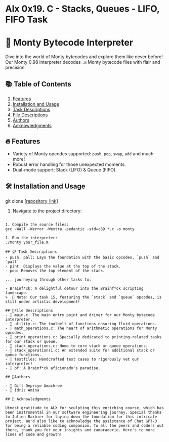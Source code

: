 # Alx 0x19. C - Stacks, Queues - LIFO, FIFO Task
# 🚀 Monty Bytecode Interpreter 

Dive into the world of Monty bytecodes and explore them like never before! Our Monty 0.98 interpreter decodes `.m` Monty bytecode files with flair and precision.

## 📚 Table of Contents
1. [Features](#features)
2. [Installation and Usage](#installation-and-usage)
3. [Task Descriptions](#task-descriptions)
4. [File Descriptions](#file-descriptions)
5. [Authors](#authors)
6. [Acknowledgments](#acknowledgments)

## 🔥 Features
- Variety of Monty opcodes supported: `push`, `pop`, `swap`, `add` and much more!
- Robust error handling for those unexpected moments.
- Dual-mode support: Stack (LIFO) & Queue (FIFO).

## 🛠 Installation and Usage

git clone [[repository_link](https://github.com/Capnot34/monty.git)]

1. Navigate to the project directory:
```cd path_to_directory

1. Compile the source files:
gcc -Wall -Werror -Wextra -pedantic -std=c89 *.c -o monty

1. Run the interpreter:
./monty your_file.m

## 📋 Task Descriptions
- push, pall: Lays the foundation with the basic opcodes, `push` and `pall`.
- pint: Displays the value at the top of the stack.
- pop: Removes the top element of the stack.

... journeying through other tasks to:

- Brainf*ck: A delightful detour into the Brainf*ck scripting landscape.
>  🚨 Note: Our task 15, featuring the `stack` and `queue` opcodes, is still under artistic development!

## 📂File Descriptions
- 📄 main.c: The main entry point and driver for our Monty bytecode interpreter.
- 📄 utility.c: The toolbelt of functions ensuring fluid operations.
- 📄 math_operations.c: The heart of arithmetic operations for Monty opcodes.
- 📄 print_operations.c: Specially dedicated to printing-related tasks for our stack or queue.
- 📄 stack_operations.c: Home to core stack or queue operations.
- 📄 stack_operations1.c: An extended suite for additional stack or queue functions.
- 📁 testfiles: Handcrafted test cases to rigorously vet our interpreter!
- 📁 bf: A Brainf*ck aficionado's paradise.

## 👥Authors

- 🌟 Gift Depriye Amachree
- 🌟 Idris Amina

## 🙏 Acknowledgments

Utmost gratitude to ALX for sculpting this enriching course, which has been instrumental in our software engineering journey. Special thanks to Julien Barbier for laying down the foundation for this intricate project. We'd also like to acknowledge the assistance of Chat GPT-3 for being a reliable coding companion. To all the peers and coders out there, thank you for your insights and camaraderie. Here's to more lines of code and growth!




